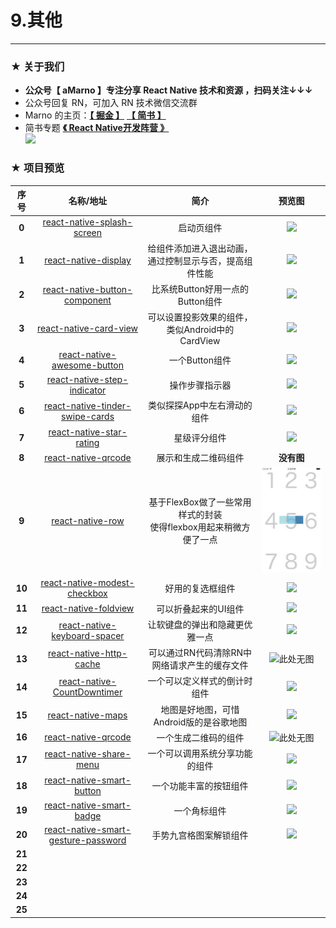 # 9.其他

*****

### ★ 关于我们

- **公众号【 aMarno 】专注分享 React Native 技术和资源 ，扫码关注↓↓↓**
- 公众号回复 RN，可加入 RN 技术微信交流群
- Marno 的主页：**[【 掘金 】](https://gold.xitu.io/user/56c1c513c24aa800534e85f3)** **[【 简书 】](http://www.jianshu.com/u/174a09ba6c25)**
- 简书专题 **[《 React Native开发阵营 》](http://www.jianshu.com/c/b4ce1d706d1f)**
</br>![](https://github.com/MarnoDev/react-native-open-project/blob/master/res/QR.jpg)

### ★ 项目预览
|序号|名称/地址|简介|预览图|
|:---:|:---:|:---:|:---:|
|**0**|[react-native-splash-screen](https://github.com/crazycodeboy/react-native-splash-screen)|启动页组件|![](https://raw.githubusercontent.com/crazycodeboy/react-native-splash-screen/master/examples/Screenshots/react-native-splash-screen-iOS.gif)|
|**1**|[react-native-display](https://github.com/sundayhd/react-native-display)|给组件添加进入退出动画，通过控制显示与否，提高组件性能|![](https://cloud.githubusercontent.com/assets/9949238/22396351/f1452940-e55f-11e6-8e9b-ae26396c2051.gif)|
|**2**|[react-native-button-component](https://github.com/jacklam718/react-native-button-component)|比系统Button好用一点的Button组件|![](https://camo.githubusercontent.com/e5265dd258a6dc1a5cf5f0a4c5748d66bc4c5f49/68747470733a2f2f6a61636b6c616d3731382e6769746875622e696f2f72656163742d6e61746976652d627574746f6e2d636f6d706f6e656e742f6275696c642f766964656f2f627574746f6e2d64656d6f2e676966)|
|**3**|[react-native-card-view](https://github.com/jacklam718/react-native-card-view)|可以设置投影效果的组件，类似Android中的CardView|![](https://camo.githubusercontent.com/ba3bb6f707a538def6062e961750bc6cdeb0e78d/68747470733a2f2f7777772e64726f70626f782e636f6d2f732f39736566666a6b6967383635666f302f494d475f303336302e504e473f646c3d31)|
|**4**|[react-native-awesome-button](https://github.com/larsvinter/react-native-awesome-button)|一个Button组件|![](https://raw.githubusercontent.com/Sh3rawi/react-native-awesome-button/Android_Support/docs/awesomeButton.gif)|
|**5**|[react-native-step-indicator](https://github.com/24ark/react-native-step-indicator)|操作步骤指示器|![](https://github.com/24ark/react-native-step-indicator/blob/master/art/HorizontalStepIndicator.gif)|
|**6**|[react-native-tinder-swipe-cards](https://github.com/meteor-factory/react-native-tinder-swipe-cards)|类似探探App中左右滑动的组件|![](https://raw.githubusercontent.com/meteor-factory/react-native-tinder-swipe-cards/master/screenshots/react-native-tinder-cards-pugs.gif)|
|**7**|[react-native-star-rating](https://github.com/djchie/react-native-star-rating)|星级评分组件|![](https://github.com/djchie/react-native-star-rating/blob/master/assets/general-star-demo.gif)|
|**8**|[react-native-qrcode](https://github.com/cssivision/react-native-qrcode)|展示和生成二维码组件|**没有图**|
|**9**|[react-native-row](https://github.com/hyrwork/react-native-row)|基于FlexBox做了一些常用样式的封装</br>使得flexbox用起来稍微方便了一点|![](https://github.com/hyrwork/react-native-row/raw/master/examples/example1.jpg)|
|**10**|[react-native-modest-checkbox](https://github.com/tiaanduplessis/react-native-modest-checkbox)|好用的复选框组件|![](https://github.com/tiaanduplessis/react-native-modest-checkbox/raw/master/media/demo.gif)|
|**11**|[react-native-foldview](https://github.com/jmurzy/react-native-foldview)|可以折叠起来的UI组件|![](https://raw.githubusercontent.com/jmurzy/react-native-foldview/master/.github/screenshot.gif)|
|**12**|[react-native-keyboard-spacer](https://github.com/Andr3wHur5t/react-native-keyboard-spacer)|让软键盘的弹出和隐藏更优雅一点|![](https://camo.githubusercontent.com/ef132cecc200ab3a5eec2b24021f5c02c44c4de4/68747470733a2f2f6d656469612e67697068792e636f6d2f6d656469612f336f456a484a774c7959673775705479596f2f67697068792e676966)|
|**13**|[react-native-http-cache](https://github.com/reactnativecn/react-native-http-cache)|可以通过RN代码清除RN中网络请求产生的缓存文件|![此处无图]()|
|**14**|[react-native-CountDowntimer](https://github.com/jackuhan/react-native-CountDowntimer)|一个可以定义样式的倒计时组件|![](https://github.com/jackuhan/react-native-CountDowntimer/raw/master/art.png)|
|**15**|[react-native-maps](https://github.com/airbnb/react-native-maps)|地图是好地图，可惜Android版的是谷歌地图|![](https://camo.githubusercontent.com/769bc6f6acd2e736e76a6f5b7048e9558b208578/687474703a2f2f692e67697068792e636f6d2f78543737596476694c71746a6165635259412e676966)|
|**16**|[react-native-qrcode](https://github.com/cssivision/react-native-qrcode)|一个生成二维码的组件|![此处无图]()|
|**17**|[react-native-share-menu](https://github.com/meedan/react-native-share-menu)|一个可以调用系统分享功能的组件|![](https://raw.githubusercontent.com/caiosba/react-native-share-menu/master/screenshots/android-menu.png)|
|**18**|[react-native-smart-button](https://github.com/react-native-component/react-native-smart-button)|一个功能丰富的按钮组件|![](https://camo.githubusercontent.com/819ff8e927f78bf0d841a0cd212f46a22d97a527/687474703a2f2f63797172657369672e6769746875622e696f2f696d672f72656163742d6e61746976652d736d6172742d627574746f6e2d707265766965772d696f732d76312e332e302e676966)|
|**19**|[react-native-smart-badge](https://github.com/react-native-component/react-native-smart-badge)|一个角标组件|![](https://camo.githubusercontent.com/cca5e21ea7b57e5490f92747a41f0b257e2ea15d/687474703a2f2f63797172657369672e6769746875622e696f2f696d672f72656163742d6e61746976652d736d6172742d62616467652d707265766965772d696f732d76312e302e372e676966)|
|**20**|[react-native-smart-gesture-password](https://github.com/react-native-component/react-native-smart-gesture-password)|手势九宫格图案解锁组件|![](https://camo.githubusercontent.com/30e6ae71dd60077497bdf99bf46c472d2dfd8af6/687474703a2f2f63797172657369672e6769746875622e696f2f696d672f72656163742d6e61746976652d736d6172742d676573747572652d70617373776f72642d707265766965772d696f732d76312e302e302e676966)|
|**21**|[]()||![]()|
|**22**|[]()||![]()|
|**23**|[]()||![]()|
|**24**|[]()||![]()|
|**25**|[]()||![]()|
